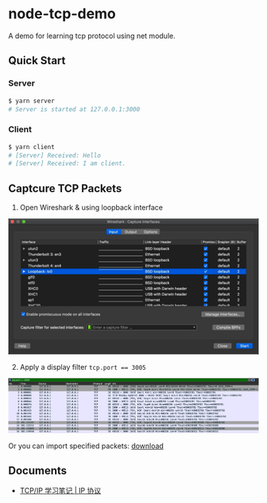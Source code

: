 # node-tcp-demo

A demo for learning tcp protocol using net module.

## Quick Start

### Server

```bash
$ yarn server
# Server is started at 127.0.0.1:3000
```

### Client

```bash
$ yarn client
# [Server] Received: Hello
# [Server] Received: I am client.
```

## Captcure TCP Packets

1. Open Wireshark & using loopback interface

![](./docs/images/interface.jpg)

2. Apply a display filter `tcp.port == 3005`

![](./docs/images/packets.jpg)

Or you can import specified packets: [download](./data/wireshark.pcap)

## Documents

- [TCP/IP 学习笔记 | IP 协议](https://vincentstudio.info/2020/02/25/046_TCPIP_IP/)